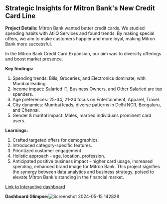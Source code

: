## Strategic Insights for Mitron Bank's New Credit Card Line

**Project Details:**
Mitron Bank wanted better credit cards. We studied spending habits with AtliQ Services and found trends. By making special offers, we aim to make customers happier and more loyal, making Mitron Bank more successful.

In the Mitron Bank Credit Card Expansion, our aim was to diversify offerings and boost market presence.

**Key findings:**
1. Spending trends: Bills, Groceries, and Electronics dominate, with Mumbai leading.
2. Income impact: Salaried IT, Business Owners, and Other Salaried are top spenders.
3. Age preferences: 25-34, 21-24 focus on Entertainment, Apparel, Travel.
4. City dynamics: Mumbai leads, diverse patterns in Delhi NCR, Bengaluru, and Chennai.
5. Gender & marital impact: Males, married individuals prominent card users.

**Learnings:**
1. Crafted targeted offers for demographics.
2. Introduced category-specific features.
3. Prioritized customer engagement.
4. Holistic approach - age, location, profession.
5. Anticipated positive business impact - higher card usage, increased spending, enhanced brand image for Mitron Bank. This project signifies the synergy between data analytics and business strategy, poised to elevate Mitron Bank's standing in the financial market.


[Link to Interactive dashboard](https://app.powerbi.com/view?r=eyJrIjoiYjQ2ZDEyM2ItZmM5Yy00MzAyLWIwNDktMmIzNTFjOTYxZTI5IiwidCI6ImM2ZTU0OWIzLTVmNDUtNDAzMi1hYWU5LWQ0MjQ0ZGM1YjJjNCJ9)


**Dashboard Glimpse:**![Screenshot 2024-05-15 142828](https://github.com/mohmd-arshad/Mitron-Bank---Credit-card-Recommandation-/assets/156289570/836134e3-2578-4a04-8ee0-5a9e31536baf)


